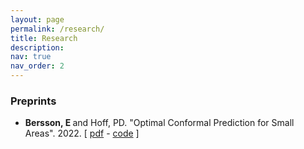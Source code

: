 ```yaml
---
layout: page
permalink: /research/
title: Research 
description:
nav: true
nav_order: 2
---
```



<h3>Preprints</h3>

- <b> Bersson, E </b> and Hoff, PD. "Optimal Conformal Prediction for Small Areas". 2022. [ [pdf](https://arxiv.org/pdf/2204.08122.pdf) - [code](https://github.com/betsybersson/fab_sap) ]


<!--- {% bibliography -f papers %} --->


<!-- <h3> Presentations </h3>


- "Supporting Mentored Undergraduate Research in Statistics", contributed talk at ECOTS 2022 with Joan Combs-Durso, Yue Jiang, and Edric Tam -->